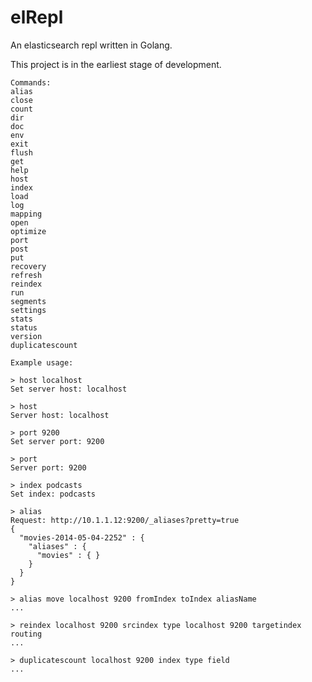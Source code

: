 elRepl
======

An elasticsearch repl written in Golang.


This project is in the earliest stage of development.

```
Commands:
alias
close
count
dir
doc
env
exit
flush
get
help
host
index
load
log
mapping
open
optimize
port
post
put
recovery
refresh
reindex
run
segments
settings
stats
status
version
duplicatescount
```

```
Example usage:

> host localhost
Set server host: localhost

> host
Server host: localhost

> port 9200
Set server port: 9200

> port
Server port: 9200

> index podcasts
Set index: podcasts

> alias
Request: http://10.1.1.12:9200/_aliases?pretty=true
{
  "movies-2014-05-04-2252" : {
    "aliases" : {
      "movies" : { }
    }
  }
}

> alias move localhost 9200 fromIndex toIndex aliasName
...

> reindex localhost 9200 srcindex type localhost 9200 targetindex routing
...

> duplicatescount localhost 9200 index type field
...
```
